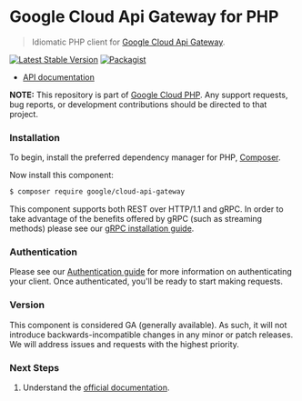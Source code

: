 # Google Cloud Api Gateway for PHP

> Idiomatic PHP client for [Google Cloud Api Gateway](https://cloud.google.com/api-gateway).

[![Latest Stable Version](https://poser.pugx.org/google/cloud-api-gateway/v/stable)](https://packagist.org/packages/google/cloud-api-gateway) [![Packagist](https://img.shields.io/packagist/dm/google/cloud-api-gateway.svg)](https://packagist.org/packages/google/cloud-api-gateway)

* [API documentation](https://cloud.google.com/php/docs/reference/cloud-api-gateway/latest)

**NOTE:** This repository is part of [Google Cloud PHP](https://github.com/googleapis/google-cloud-php). Any
support requests, bug reports, or development contributions should be directed to
that project.

### Installation

To begin, install the preferred dependency manager for PHP, [Composer](https://getcomposer.org/).

Now install this component:

```sh
$ composer require google/cloud-api-gateway
```

This component supports both REST over HTTP/1.1 and gRPC. In order to take advantage of the benefits offered by gRPC (such as streaming methods)
please see our [gRPC installation guide](https://cloud.google.com/php/grpc).

### Authentication

Please see our [Authentication guide](https://github.com/googleapis/google-cloud-php/blob/main/AUTHENTICATION.md) for more information
on authenticating your client. Once authenticated, you'll be ready to start making requests.


### Version

This component is considered GA (generally available). As such, it will not introduce backwards-incompatible changes in
any minor or patch releases. We will address issues and requests with the highest priority.

### Next Steps

1. Understand the [official documentation](https://cloud.google.com/api-gateway/docs).
